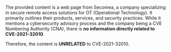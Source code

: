The provided content is a web page from Secomea, a company specializing in secure remote access solutions for OT (Operational Technology). It primarily outlines their products, services, and security practices. While it mentions a cybersecurity advisory process and the company being a CVE Numbering Authority (CNA), there is **no information directly related to CVE-2021-32010**.

Therefore, the content is **UNRELATED** to CVE-2021-32010.